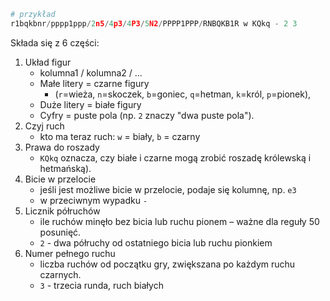 

``` python 
# przykład 
r1bqkbnr/pppp1ppp/2n5/4p3/4P3/5N2/PPPP1PPP/RNBQKB1R w KQkq - 2 3
```

Składa się z 6 części:
1. Układ figur
	- kolumna1 / kolumna2 / ...
	-  Małe litery = czarne figury 
		- (`r`=wieża, `n`=skoczek, `b`=goniec, `q`=hetman, `k`=król, `p`=pionek),
	- Duże litery = białe figury 
	- Cyfry = puste pola (np. `2` znaczy "dwa puste pola").
2. Czyj ruch 
	-  kto ma teraz ruch: `w` = biały, `b` = czarny
3. Prawa do roszady 
	 - `KQkq` oznacza, czy białe i czarne mogą zrobić roszadę królewską i hetmańską).
4. Bicie w przelocie 
	- jeśli jest możliwe bicie w przelocie, podaje się kolumnę, np. `e3`
	- w przeciwnym wypadku `-`
5. Licznik półruchów 
	- ile ruchów minęło bez bicia lub ruchu pionem – ważne dla reguły 50 posunięć.
	- `2` - dwa półruchy od ostatniego bicia lub ruchu pionkiem
6. Numer pełnego ruchu 
	- liczba ruchów od początku gry, zwiększana po każdym ruchu czarnych.
	- `3` - trzecia runda, ruch białych